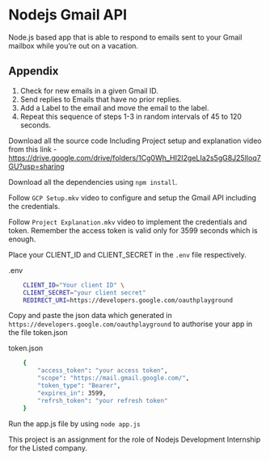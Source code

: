 # Nodejs Gmail API

Node.js based app that is able to respond to emails sent to your Gmail mailbox while you’re out on a vacation.

## Appendix

1. Check for new emails in a given Gmail ID.
2. Send replies to Emails that have no prior replies.
3. Add a Label to the email and move the email to the label.
4. Repeat this sequence of steps 1-3 in random intervals of 45 to 120 seconds.

Download all the source code Including Project setup and explanation video from this link - https://drive.google.com/drive/folders/1Cg0Wh_HI2I2geLIa2s5gG8J25lIoq7GU?usp=sharing

Download all the dependencies using `npm install`.

Follow `GCP Setup.mkv` video to configure and setup the Gmail API including the credentials.

Follow `Project Explanation.mkv` video to implement the credentials and token. Remember the access token is valid only for 3599 seconds which is enough.

Place your CLIENT_ID and CLIENT_SECRET in the `.env` file respectively.

.env

```bash
    CLIENT_ID="Your client ID" \
    CLIENT_SECRET="your client secret"
    REDIRECT_URI=https://developers.google.com/oauthplayground
```

Copy and paste the json data which generated in `https://developers.google.com/oauthplayground` to authorise your app in the file token.json

token.json

```bash
    {
        "access_token": "your access token",
        "scope": "https://mail.gmail.google.com/",
        "token_type": "Bearer",
        "expires_in": 3599,
        "refrsh_token": "your refresh token"
    }
```

Run the app.js file by using `node app.js`

This project is an assignment for the role of Nodejs Development Internship for the Listed company.
